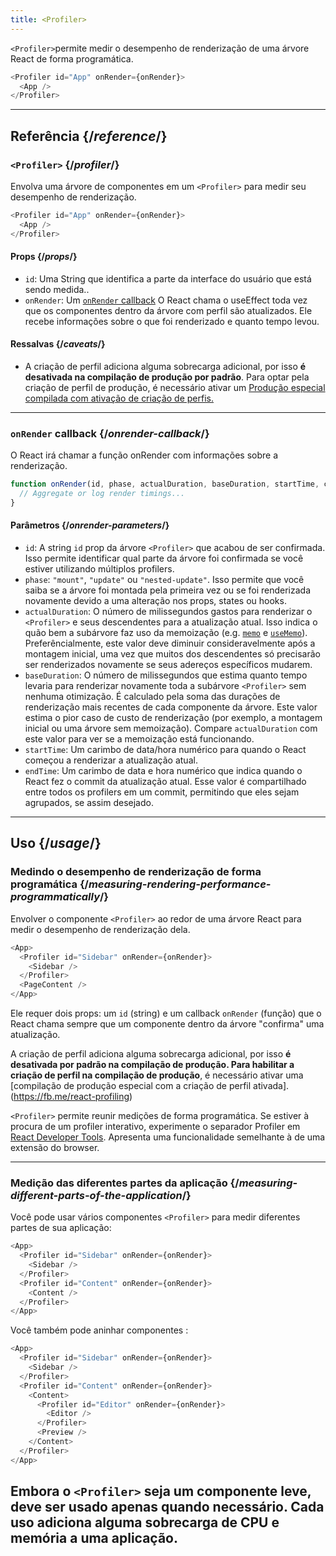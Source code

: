 ```yaml
---
title: <Profiler>
---
```


<Intro>

`<Profiler>`permite medir o desempenho de renderização de uma árvore React de forma programática.

```js
<Profiler id="App" onRender={onRender}>
  <App />
</Profiler>
```

</Intro>

<InlineToc />

---

## Referência {/*reference*/}

### `<Profiler>` {/*profiler*/}

Envolva uma árvore de componentes em um `<Profiler>` para medir seu desempenho de renderização.
```js
<Profiler id="App" onRender={onRender}>
  <App />
</Profiler>
```

#### Props {/*props*/}

* `id`: Uma String que identifica a parte da interface do usuário que está sendo medida..
* `onRender`: Um [`onRender` callback](#onrender-callback) O React chama o useEffect toda vez que os componentes dentro da árvore com perfil são atualizados. Ele recebe informações sobre o que foi renderizado e quanto tempo levou.

  
#### Ressalvas {/*caveats*/}
* A criação de perfil adiciona alguma sobrecarga adicional, por isso **é desativada na compilação de produção por padrão**. Para optar pela criação de perfil de produção, é necessário ativar um [Produção especial compilada com ativação de criação de perfis.](https://fb.me/react-profiling)

---

### `onRender` callback {/*onrender-callback*/}

O React irá chamar a função onRender com informações sobre a renderização.

```js
function onRender(id, phase, actualDuration, baseDuration, startTime, commitTime) {
  // Aggregate or log render timings...
}
```

#### Parâmetros {/*onrender-parameters*/}

* `id`: A string `id` prop da árvore `<Profiler>` que acabou de ser confirmada. Isso permite identificar qual parte da árvore foi confirmada se você estiver utilizando múltiplos profilers.
* `phase`: `"mount"`, `"update"` ou `"nested-update"`. Isso permite que você saiba se a árvore foi montada pela primeira vez ou se foi renderizada novamente devido a uma alteração nos props, states ou hooks.
* `actualDuration`: O número de milissegundos gastos para renderizar o `<Profiler>` e seus descendentes para a atualização atual. Isso indica o quão bem a subárvore faz uso da memoização (e.g. [`memo`](/reference/react/memo) e [`useMemo`](/reference/react/useMemo)). Preferêncialmente, este valor deve diminuir consideravelmente após a montagem inicial, uma vez que muitos dos descendentes só precisarão ser renderizados novamente se seus adereços específicos mudarem.
* `baseDuration`: O número de milissegundos que estima quanto tempo levaria para renderizar novamente toda a subárvore `<Profiler>` sem nenhuma otimização. É calculado pela soma das durações de renderização mais recentes de cada componente da árvore. Este valor estima o pior caso de custo de renderização (por exemplo, a montagem inicial ou uma árvore sem memoização). Compare `actualDuration` com este valor para ver se a memoização está funcionando.
* `startTime`: Um carimbo de data/hora numérico para quando o React começou a renderizar a atualização atual.
* `endTime`: Um carimbo de data e hora numérico que indica quando o React fez o commit da atualização atual. Esse valor é compartilhado entre todos os profilers em um commit, permitindo que eles sejam agrupados, se assim desejado.

---

## Uso {/*usage*/}

### Medindo o desempenho de renderização de forma programática {/*measuring-rendering-performance-programmatically*/}

Envolver o componente `<Profiler>` ao redor de uma árvore React para medir o desempenho de renderização dela.

```js {2,4}
<App>
  <Profiler id="Sidebar" onRender={onRender}>
    <Sidebar />
  </Profiler>
  <PageContent />
</App>
```

Ele requer dois props: um `id` (string) e um callback `onRender` (função) que o React chama sempre que um componente dentro da árvore "confirma" uma atualização.

<Pitfall>

A criação de perfil adiciona alguma sobrecarga adicional, por isso **é desativada por padrão na compilação de produção. Para habilitar a criação de perfil na compilação de produção**, é necessário ativar uma [compilação de produção especial com a criação de perfil ativada].(https://fb.me/react-profiling)

</Pitfall>

<Note>

`<Profiler>` permite reunir medições de forma programática. Se estiver à procura de um profiler interativo, experimente o separador Profiler em [React Developer Tools](/learn/react-developer-tools). Apresenta uma funcionalidade semelhante à de uma extensão do browser.
</Note>

---

### Medição das diferentes partes da aplicação {/*measuring-different-parts-of-the-application*/}

Você pode usar vários componentes `<Profiler>` para medir diferentes partes de sua aplicação:


```js {5,7}
<App>
  <Profiler id="Sidebar" onRender={onRender}>
    <Sidebar />
  </Profiler>
  <Profiler id="Content" onRender={onRender}>
    <Content />
  </Profiler>
</App>
```

Você também pode aninhar componentes <Profiler>:

```js {5,7,9,12}
<App>
  <Profiler id="Sidebar" onRender={onRender}>
    <Sidebar />
  </Profiler>
  <Profiler id="Content" onRender={onRender}>
    <Content>
      <Profiler id="Editor" onRender={onRender}>
        <Editor />
      </Profiler>
      <Preview />
    </Content>
  </Profiler>
</App>
```

Embora o `<Profiler>` seja um componente leve, deve ser usado apenas quando necessário. Cada uso adiciona alguma sobrecarga de CPU e memória a uma aplicação.
---


